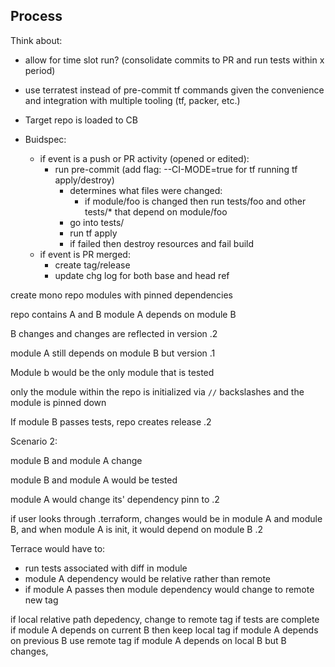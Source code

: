 ## Process ##
Think about:
- allow for time slot run? (consolidate commits to PR and run tests within x period)
- use terratest instead of pre-commit tf commands given the convenience and integration with multiple tooling (tf, packer, etc.)

- Target repo is loaded to CB
- Buidspec:
    - if event is a push or PR activity (opened or edited):
        - run pre-commit (add flag: --CI-MODE=true for tf running tf apply/destroy)
            - determines what files were changed:
                - if module/foo is changed then run tests/foo and other tests/* that depend on module/foo
            - go into tests/
            - run tf apply
            - if failed then destroy resources and fail build
    - if event is PR merged:
        - create tag/release
        - update chg log for both base and head ref

create mono repo modules with pinned dependencies

repo contains A and B
module A depends on module B

B changes and changes are reflected in version .2

module A still depends on module B but version .1

Module b would be the only module that is tested

only the module within the repo is initialized via `//` backslashes and the module is pinned down

If module B passes tests, repo creates release .2


Scenario 2:

module B and module A change

module B and module A would be tested

module A would change its' dependency pinn to .2

if user looks through .terraform, changes would be in module A and module B, and when module A is init,
it would depend on module B .2

Terrace would have to:
- run tests associated with diff in module
- module A dependency would be relative rather than remote
- if module A passes then module dependency would change to remote new tag

if local relative path depedency, change to remote tag if tests are complete
if module A depends on current B then keep local tag
if module A depends on previous B use remote tag
if module A depends on local B but B changes, 